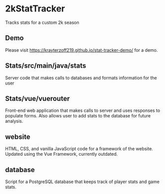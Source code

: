 # 2kStatTracker
Tracks stats for a custom 2k season

## Demo

Please visit https://krayterzoff219.github.io/stat-tracker-demo/ for a demo.



## Stats/src/main/java/stats

Server code that makes calls to databases and formats information for the user


## Stats/vue/vuerouter

Front-end web application that makes calls to server and uses responses to populate forms. Also allows user to add stats to the database for future analysis.

## website

HTML, CSS, and vanilla JavaScript code for a framework of the website. Updated using the Vue Framework, currently outdated.


## database

Script for a PostgreSQL database that keeps track of player stats and game stats.
